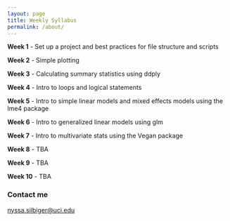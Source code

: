 ```yaml
---
layout: page
title: Weekly Syllabus
permalink: /about/
---
```


**Week 1** - Set up a project and best practices for file structure and scripts

**Week 2** - Simple plotting

**Week 3** - Calculating summary statistics using ddply

**Week 4** - Intro to loops and logical statements 

**Week 5** - Intro to simple linear models and mixed effects models using the lme4 package

**Week 6** - Intro to generalized linear models using glm

**Week 7** - Intro to multivariate stats using the Vegan package 

**Week 8** - TBA

**Week 9** - TBA

**Week 10** - TBA


### Contact me

[nyssa.silbiger@uci.edu](mailto:nyssa.silbiger@uci.edu)
